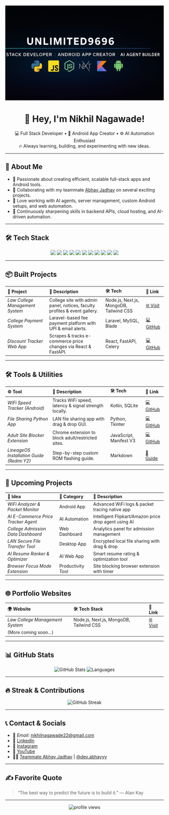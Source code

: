 <p align="center">
  <img src="https://github.com/Unlimited9696/Unlimited9696/blob/main/banner1.jpg" alt="Unlimited9696 GitHub Banner" width="100%" height="300">
</p>

<h1 align="center">👋 Hey, I'm Nikhil Nagawade!</h1>

<p align="center">
  💻 Full Stack Developer • 📱 Android App Creator • ⚙ AI Automation Enthusiast <br>
  🔥 Always learning, building, and experimenting with new ideas.
</p>

---

## 📌 About Me  

- 🚀 Passionate about creating efficient, scalable full-stack apps and Android tools.
- 🤝 Collaborating with my teammate [Abhay Jadhav](https://github.com/AbhiDevepl) on several exciting projects.
- 💾 Love working with AI agents, server management, custom Android setups, and web automation.
- 🎯 Continuously sharpening skills in backend APIs, cloud hosting, and AI-driven automation.

---

## 🛠 Tech Stack  

<div align="center">
  
<img src="https://img.shields.io/badge/Python-3776AB?style=for-the-badge&logo=python&logoColor=white"/>
<img src="https://img.shields.io/badge/JavaScript-F7DF1E?style=for-the-badge&logo=javascript&logoColor=black"/>
<img src="https://img.shields.io/badge/Node.js-339933?style=for-the-badge&logo=node.js&logoColor=white"/>
<img src="https://img.shields.io/badge/Next.js-000000?style=for-the-badge&logo=next.js&logoColor=white"/>
<img src="https://img.shields.io/badge/Laravel-FF2D20?style=for-the-badge&logo=laravel&logoColor=white"/>
<img src="https://img.shields.io/badge/FastAPI-009688?style=for-the-badge&logo=fastapi&logoColor=white"/>
<img src="https://img.shields.io/badge/Tailwind_CSS-38B2AC?style=for-the-badge&logo=tailwind-css&logoColor=white"/>
<img src="https://img.shields.io/badge/Kotlin-0095D5?style=for-the-badge&logo=kotlin&logoColor=white"/>
<img src="https://img.shields.io/badge/MongoDB-47A248?style=for-the-badge&logo=mongodb&logoColor=white"/>
<img src="https://img.shields.io/badge/MySQL-00758F?style=for-the-badge&logo=mysql&logoColor=white"/>
<img src="https://img.shields.io/badge/Docker-2496ED?style=for-the-badge&logo=docker&logoColor=white"/>

</div>

---

## 📦 Built Projects  

| 🚀 Project | 📄 Description | 🛠 Tech | 🔗 Link |
|:-------------------------------|:-------------------------------------------------------------|:---------------------------|:----------------|
| *Law College Management System* | College site with admin panel, notices, faculty profiles & event gallery. | Node.js, Next.js, MongoDB, Tailwind CSS | [🌐 Visit](https://ssnlc.in) |
| *College Payment System* | Laravel-based fee payment platform with UPI & email alerts. | Laravel, MySQL, Blade | [💻 GitHub](https://github.com/Unlimited9696/college-payment-system) |
| *Discount Tracker Web App* | Scrapes & tracks e-commerce price changes via React & FastAPI. | React, FastAPI, Celery | [💻 GitHub](https://github.com/Unlimited9696/discount-tracker) |

---

## 🛠 Tools & Utilities  

| ⚙ Tool | 📄 Description | 🛠 Tech | 🔗 Link |
|:---------------------------|:-------------------------------------------------|:------------------|:----------------|
| *WiFi Speed Tracker (Android)* | Tracks WiFi speed, latency & signal strength locally. | Kotlin, SQLite | [💻 GitHub](https://github.com/Unlimited9696/wifi-speed-tracker) |
| *File Sharing Python App* | LAN file sharing app with drag & drop GUI. | Python, Tkinter | [💻 GitHub](https://github.com/Unlimited9696/file-sharing-app) |
| *Adult Site Blocker Extension* | Chrome extension to block adult/restricted sites. | JavaScript, Manifest V3 | [💻 GitHub](https://github.com/Unlimited9696/site-blocker-extension) |
| *LineageOS Installation Guide (Redmi Y2)* | Step-by-step custom ROM flashing guide. | Markdown | [📜 Guide](https://github.com/Unlimited9696/redmi-y2-lineageos-guide) |

---

## 📅 Upcoming Projects  

| 📌 Idea | 📂 Category | 📄 Description |
|:----------------------------------|:---------------------------|:---------------------------------------------------------------|
| *WiFi Analyzer & Packet Monitor* | Android App | Advanced WiFi logs & packet tracing native app |
| *AI E-Commerce Price Tracker Agent* | AI Automation | Intelligent Flipkart/Amazon price drop agent using AI |
| *College Admission Data Dashboard* | Web Dashboard | Analytics panel for admission management |
| *LAN Secure File Transfer Tool* | Desktop App | Encrypted local file sharing with drag & drop |
| *AI Resume Ranker & Optimizer* | AI Web App | Smart resume rating & optimization tool |
| *Browser Focus Mode Extension* | Productivity Tool | Site blocking browser extension with timer |

---

## 🌐 Portfolio Websites  

| 🌍 Website | 🛠 Tech Stack | 🔗 Link |
|:---------------|:---------------------------|:--------------------|
| *Law College Management System* | Node.js, Next.js, MongoDB, Tailwind CSS | [🌐 Visit](https://ssnlc.in) |
| (More coming soon…) |  |  |

---

## 📊 GitHub Stats  

<p align="center">
  <img src="https://github-readme-stats.vercel.app/api?username=Unlimited9696&show_icons=true&theme=tokyonight" alt="GitHub Stats" height="165">
  <img src="https://github-readme-stats.vercel.app/api/top-langs/?username=Unlimited9696&layout=compact&theme=tokyonight" alt="Languages" height="165">
</p>

---

## 🔥 Streak & Contributions  

<p align="center">
  <img src="https://github-readme-streak-stats.herokuapp.com/?user=Unlimited9696&theme=tokyonight" alt="GitHub Streak">
</p>

---

## 📞 Contact & Socials  

- 📧 *Email:* nikhilnagawade22@gmail.com  
- 💼 [LinkedIn](https://www.linkedin.com/in/nikhil-nagawade-471680366)
- 📸 [Instagram](https://www.instagram.com/nikhil_nagawade_2210/)
- 🎥 [YouTube](https://m.youtube.com/c/ExperimentWithPcs)
- 🧑‍💻 [Teammate Abhay Jadhav](https://github.com/AbhiDevepl) | [@dev.abhayyy](https://www.instagram.com/dev.abhayyy/)

---

## ✍ Favorite Quote  

> “The best way to predict the future is to build it.” — Alan Kay

---

<p align="center">
  <img src="https://komarev.com/ghpvc/?username=Unlimited9696&style=flat-square&color=blue" alt="profile views">
</p>

